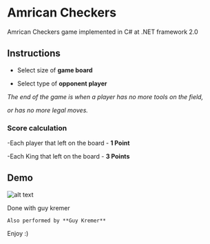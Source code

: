 # Amrican Checkers
Amrican Checkers game implemented in C# at .NET framework 2.0
 
## Instructions

* Select size of **game board**

* Select type of **opponent player**

*The end of the game is when a player has no more tools on the field,*

*or has no more legal moves.*


### Score calculation

-Each player that left on the board - **1 Point**

-Each King that left on the board - **3 Points**

## Demo
![alt text](https://github.com/naorbakal/AmricanCheckers/blob/master/AmericanCheckers.gif?raw=true)

Done with guy kremer

`Also performed by **Guy Kremer**` 

Enjoy :)


